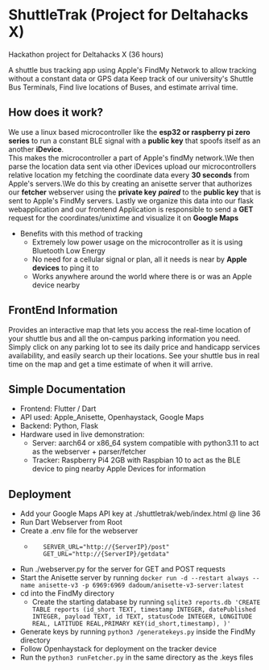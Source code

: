 # ShuttleTrak (Project for Deltahacks X)
Hackathon project for Deltahacks X (36 hours)

A shuttle bus tracking app using Apple's FindMy Network to allow tracking without a constant data or GPS data
Keep track of our university's Shuttle Bus Terminals, Find live locations of Buses, and estimate arrival time.

## How does it work?
We use a linux based microcontroller like the **esp32 or raspberry pi zero series**  to run a constant BLE signal with a **public key** that spoofs itself as an another **iDevice**.\
This makes the microcontroller a part of Apple's findMy network.\We then parse the location data sent via other iDevices upload our microcontrollers relative location my fetching the coordinate data every **30 seconds** from Apple's servers.\We do this by creating an anisette server that authorizes our **fetcher** webserver using the **private key** ***paired*** to the **public key** that is sent to Apple's FindMy servers. Lastly we organize this data into our flask webapplication and our frontend Application is responsible to send a **GET** request for the coordinates/unixtime and visualize it on **Google Maps**

- Benefits with this method of tracking
  - Extremely low power usage on the microcontroller as it is using Bluetooth Low Energy
  - No need for a cellular signal or plan, all it needs is near by **Apple devices** to ping it to
  - Works anywhere around the world where there is or was an Apple device nearby


## FrontEnd Information
Provides an interactive map that lets you access the real-time location of your shuttle bus and all the on-campus parking information you need. Simply click on any parking lot to see its daily price and handicapp services availability, and easily search up their locations. See your shuttle bus in real time on the map and get a time estimate of when it will arrive.

## Simple Documentation 
 - Frontend: Flutter / Dart
 - API used: Apple_Anisette, Openhaystack, Google Maps
 - Backend: Python, Flask
 - Hardware used in live demonstration:
   - Server: aarch64 or x86_64 system compatible with python3.11 to act as the webserver + parser/fetcher
   - Tracker: Raspberry Pi4 2GB with Raspbian 10 to act as the BLE device to ping nearby Apple Devices for information

## Deployment
 - Add your Google Maps API key at ./shuttletrak/web/index.html @ line 36
 - Run Dart Webserver from Root
 - Create a .env file for the webserver
   - ```
        SERVER_URL="http://{ServerIP}/post"
        GET_URL="http://{ServerIP}/getdata"
     ```
 - Run ./webserver.py for the server for GET and POST requests
 - Start the Anisette server by running ```docker run -d --restart always --name anisette-v3 -p 6969:6969 dadoum/anisette-v3-server:latest```
 - cd into the FindMy directory
   - Create the starting database by running ```sqlite3 reports.db 'CREATE TABLE reports (id_short TEXT, timestamp INTEGER, datePublished INTEGER, payload TEXT, id TEXT, statusCode INTEGER, LONGITUDE REAL, LATITUDE REAL,PRIMARY KEY(id_short,timestamp), )'```
 - Generate keys by running ```python3 /generatekeys.py``` inside the FindMy directory
 - Follow Openhaystack for deployment on the tracker device
 - Run the ```python3 runFetcher.py``` in the same directory as the .keys files

